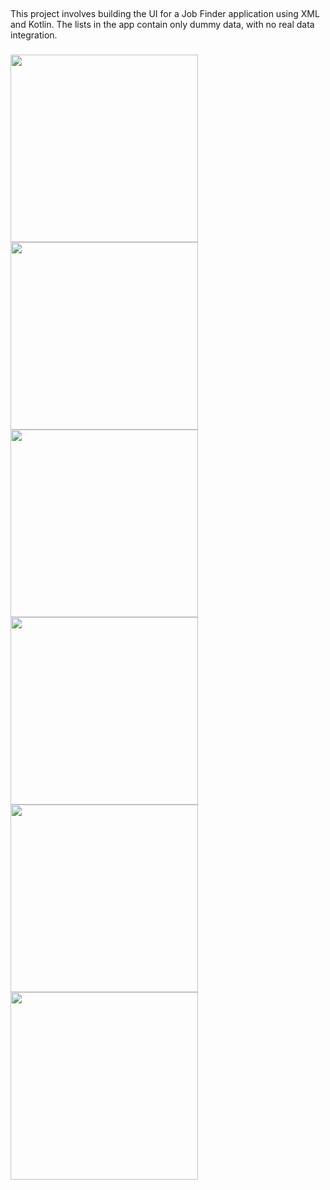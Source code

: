 ##
This project involves building the UI for a Job Finder application using XML and Kotlin. The lists in the app contain only dummy data, with no real data integration.

###
<img src="https://github.com/user-attachments/assets/90c42786-9bcc-4c7b-ba6d-182ac402fa9e"  width="300"/>

<img src="https://github.com/user-attachments/assets/f00291c8-a073-44fb-81df-265757ea3c5f" width="300"/>

<img src="https://github.com/user-attachments/assets/30d611f5-8784-452e-9f9a-6584763e1ade" width="300"/>

<img src="https://github.com/user-attachments/assets/c71c76eb-dc10-45a1-bb79-94d255e96c90" width="300"/>

<img src="https://github.com/user-attachments/assets/79cd0ded-5b9f-4fb8-94fc-41d870149966" width="300"/>

<img src="https://github.com/user-attachments/assets/7e81e475-e1e9-4062-89d0-ef9c090f7d34" width="300"/>








